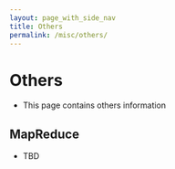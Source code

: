 ```yaml
---
layout: page_with_side_nav
title: Others
permalink: /misc/others/
---
```


# Others
- This page contains others information

## MapReduce
- TBD


## 